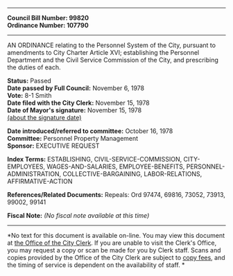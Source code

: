 * * * * *  
  
**Council Bill Number: [](#h0)[](#h2)99820**   
**Ordinance Number: 107790**  
  
* * * * *  
  
AN ORDINANCE relating to the Personnel System of the City, pursuant to amendments to City Charter Article XVI; establishing the Personnel Department and the Civil Service Commission of the City, and prescribing the duties of each.  
  
**Status:** Passed   
**Date passed by Full Council:** November 6, 1978   
**Vote:** 8-1 Smith   
**Date filed with the City Clerk:** November 15, 1978   
**Date of Mayor's signature:** November 15, 1978   
[(about the signature date)](/~public/approvaldate.htm)   
  
  
**Date introduced/referred to committee:** October 16, 1978   
**Committee:** Personnel Property Management   
**Sponsor:** EXECUTIVE REQUEST   
  
**Index Terms:** ESTABLISHING, CIVIL-SERVICE-COMMISSION, CITY-EMPLOYEES, WAGES-AND-SALARIES, EMPLOYEE-BENEFITS, PERSONNEL-ADMINISTRATION, COLLECTIVE-BARGAINING, LABOR-RELATIONS, AFFIRMATIVE-ACTION  
  
**References/Related Documents:** Repeals: Ord 97474, 69816, 73052, 73913, 99002, 99141  
  
**Fiscal Note:** *(No fiscal note available at this time)*  
  
* * * * *  
  
*No text for this document is available on-line. You may view this document at [the Office of the City Clerk](http://www.seattle.gov/leg/clerk/contactUs.htm). If you are unable to visit the Clerk's Office, you may request a copy or scan be made for you by Clerk staff. Scans and copies provided by the Office of the City Clerk are subject to [copy fees](http://clerk.seattle.gov/~public/clerkfees.htm), and the timing of service is dependent on the availability of staff. *  
  
  
